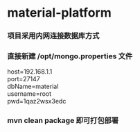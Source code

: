 # material-platform

### 项目采用内网连接数据库方式
### 直接新建 /opt/mongo.properties 文件 
host=192.168.1.1  
port=27147  
dbName=material  
username=root  
pwd=1qaz2wsx3edc  

### mvn clean package 即可打包部署
